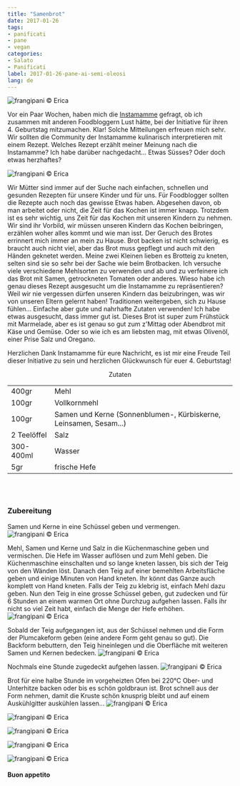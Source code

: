 ```yaml
---
title: "Samenbrot"
date: 2017-01-26
tags:
- panificati
- pane
- vegan
categories:
- Salato
- Panificati
label: 2017-01-26-pane-ai-semi-oleosi
lang: de
---
```

![](../2017-01-26-pane-ai-semi-oleosi/header.jpg "frangipani © Erica")


Vor ein Paar Wochen, haben mich die <a href="http://instamamme.net" target="_blank">Instamamme</a> gefragt, ob ich zusammen mit anderen Foodbloggern Lust hätte, bei der Initiative für ihren 4. Geburtstag mitzumachen. Klar! Solche Mitteilungen erfreuen mich sehr. Wir sollten die Community der Instamamme kulinarisch interpretieren mit einem Rezept. Welches Rezept erzählt meiner Meinung nach die Instamamme? Ich habe darüber nachgedacht... Etwas Süsses? Oder doch etwas herzhaftes?

![](../2017-01-26-pane-ai-semi-oleosi/instamamme.jpg "frangipani © Erica")

Wir Mütter sind immer auf der Suche nach einfachen, schnellen und gesunden Rezepten für unsere Kinder und für uns. Für Foodblogger sollten die Rezepte auch noch das gewisse Etwas haben. Abgesehen davon, ob man arbeitet oder nicht, die Zeit für das Kochen ist immer knapp. Trotzdem ist es sehr wichtig, uns Zeit für das Kochen mit unseren Kindern zu nehmen. Wir sind ihr Vorbild, wir müssen unseren Kindern das Kochen beibringen, erzählen woher alles kommt und wie man isst. Der Geruch des Brotes errinnert mich immer an mein zu Hause. Brot backen ist nicht schwierig, es braucht auch nicht viel, aber das Brot muss gepflegt und auch mit den Händen geknetet werden. Meine zwei Kleinen lieben es Brotteig zu kneten, selten sind sie so sehr bei der Sache wie beim Brotbacken. Ich versuche viele verschiedene Mehlsorten zu verwenden und ab und zu verfeinere ich das Brot mit Samen, getrockneten Tomaten oder anderes. Wieso habe ich genau dieses Rezept ausgesucht um die Instamamme zu repräsentieren? Weil wir nie vergessen dürfen unseren Kindern das beizubringen, was wir von unseren Eltern gelernt haben! Traditionen weitergeben, sich zu Hause fühlen... Einfache aber gute und nahrhafte Zutaten verwenden! Ich habe etwas ausgesucht, dass immer gut ist. Dieses Brot ist super zum Frühstück mit Marmelade, aber es ist genau so gut zum z'Mittag oder Abendbrot mit Käse und Gemüse. Oder so wie ich es am liebsten mag, mit etwas Olivenöl, einer Prise Salz und Oregano.

Herzlichen Dank Instamamme für eure Nachricht, es ist mir eine Freude Teil dieser Initiative zu sein und herzlichen Glückwunsch für euer 4. Geburtstag!

<div id="wrapper" style="text-align: center">
  <div id="yourdiv" style="display: inline-block;">
    <div class="ingredients">
      <div class="ingredients-title">Zutaten</div>
      <table>
        <tbody>
          <tr>
            <td>400gr</td>
            <td>Mehl</td>
          </tr>      
          <tr>
            <td>100gr</td>
            <td>Vollkornmehl</td>
          </tr>      
          <tr>
            <td>100gr</td>
            <td>Samen und Kerne (Sonnenblumen-, Kürbiskerne, Leinsamen, Sesam...)</td>
          </tr>
          <tr>
            <td>2 Teelöffel</td>
            <td>Salz</td>
          </tr>
          <tr>
            <td>300-400ml</td>
            <td>Wasser</td>
          </tr>
          <tr>
            <td>5gr</td>
            <td>frische Hefe</td>
          </tr>
        </tbody>
      </table>
      <br></br>
    </div>
  </div>
</div>


<h3>
  <font color="grey">
    <i class="fa-solid fa-gears"></i>
  </font> Zubereitung
</h3>

Samen und Kerne in eine Schüssel geben und vermengen.
![](../2017-01-26-pane-ai-semi-oleosi/semioleosi.jpg "frangipani © Erica")

Mehl, Samen und Kerne und Salz in die Küchenmaschine geben und vermischen. Die Hefe im Wasser auflösen und zum Mehl geben. Die Küchenmaschine einschalten und so lange kneten lassen, bis sich der Teig von den Wänden löst. Danach den Teig auf einer bemehlten Arbeitsfläche geben und einige Minuten von Hand kneten. Ihr könnt das Ganze auch komplett von Hand kneten. Falls der Teig zu klebrig ist, einfach Mehl dazu geben. Nun den Teig in eine grosse Schüssel geben, gut zudecken und für 6 Stunden an einem warmen Ort ohne Durchzug aufgehen lassen. Falls ihr nicht so viel Zeit habt, einfach die Menge der Hefe erhöhen.
![](../2017-01-26-pane-ai-semi-oleosi/impasto.jpg "frangipani © Erica")

Sobald der Teig aufgegangen ist, aus der Schüssel nehmen und die Form der Plumcakeform geben (eine andere Form geht genau so gut). Die Backform bebuttern, den Teig hineinlegen und die Oberfläche mit weiteren Samen und Kernen bedecken.
![](../2017-01-26-pane-ai-semi-oleosi/teglia.jpg "frangipani © Erica")

Nochmals eine Stunde zugedeckt aufgehen lassen.
![](../2017-01-26-pane-ai-semi-oleosi/lievitato.jpg "frangipani © Erica")

Brot für eine halbe Stunde im vorgeheizten Ofen bei 220°C Ober- und Unterhitze backen oder bis es schön goldbraun ist. Brot schnell aus der Form nehmen, damit die Kruste schön knusprig bleibt und auf einem Auskühlgitter auskühlen lassen...
![](../2017-01-26-pane-ai-semi-oleosi/risultato1.jpg "frangipani © Erica")

![](../2017-01-26-pane-ai-semi-oleosi/risultato2.jpg "frangipani © Erica")

![](../2017-01-26-pane-ai-semi-oleosi/risultato3.jpg "frangipani © Erica")

![](../2017-01-26-pane-ai-semi-oleosi/risultato4.jpg "frangipani © Erica")

![](../2017-01-26-pane-ai-semi-oleosi/risultato5.jpg "frangipani © Erica")

<h4>Buon appetito
  <font color="red">
    <i class="fa-regular fa-face-smile"></i>
  </font>
</h4>
